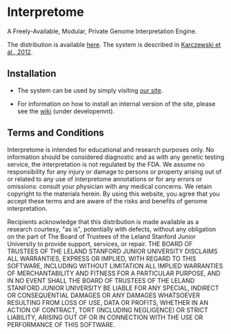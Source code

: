 Interpretome
============

A Freely-Available, Modular, Private Genome Interpretation Engine.

The distribution is available [here][main_site]. The system is described in [Karczewski et al., 2012][psb_paper].

Installation
------------

* The system can be used by simply visiting [our site][main_site].

* For information on how to install an internal version of the site, please see the [wiki][wiki_site] (under developemnt).

Terms and Conditions
--------------------
Interpretome is intended for educational and research purposes only.
No information should be considered diagnostic and as with any genetic testing service, the interpretation is not regulated by the FDA. We assume no responsibility for any injury or damage to persons or property arising out of or related to any use of interpretome annotations or for any errors or omissions: consult your physician with any medical concerns. We retain copyright to the materials herein. By using this website, you agree that you accept these terms and are aware of the risks and benefits of genome interpretation.

Recipients acknowledge that this distribution is made available as a research courtesy, "as is", potentially with defects, without any obligation on the part of The Board of Trustees of the Leland Stanford Junior University to provide support, services, or repair. THE BOARD OF TRUSTEES OF THE LELAND STANFORD JUNIOR UNIVERSITY DISCLAIMS ALL WARRANTIES, EXPRESS OR IMPLIED, WITH REGARD TO THIS SOFTWARE, INCLUDING WITHOUT LIMITATION ALL IMPLIED WARRANTIES OF MERCHANTABILITY AND FITNESS FOR A PARTICULAR PURPOSE, AND IN NO EVENT SHALL THE BOARD OF TRUSTEES OF THE LELAND STANFORD JUNIOR UNIVERSITY BE LIABLE FOR ANY SPECIAL, INDIRECT OR CONSEQUENTIAL DAMAGES OR ANY DAMAGES WHATSOEVER RESULTING FROM LOSS OF USE, DATA OR PROFITS, WHETHER IN AN ACTION OF CONTRACT, TORT (INCLUDING NEGLIGENCE) OR STRICT LIABILITY, ARISING OUT OF OR IN CONNECTION WITH THE USE OR PERFORMANCE OF THIS SOFTWARE.

[main_site]: http://www.interpretome.com
[wiki_site]: http://esquilax.stanford.edu/wiki
[psb_paper]: http://psb.stanford.edu/psb-online/proceedings/psb12/karczewski.pdf

